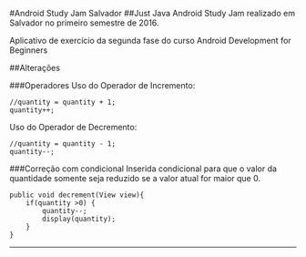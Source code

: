 #Android Study Jam Salvador
##Just Java
Android Study Jam realizado em Salvador no primeiro semestre de 2016.

Aplicativo de exercício da segunda fase do curso Android Development for Beginners

##Alterações

###Operadores
Uso do Operador de Incremento:

    //quantity = quantity + 1;
    quantity++;

Uso do Operador de Decremento:

    //quantity = quantity - 1;
    quantity--;

###Correção com condicional
Inserida condicional para que o valor da quantidade somente seja reduzido se a valor atual for maior que 0.

    public void decrement(View view){
        if(quantity >0) {
            quantity--;
            display(quantity);
        }
    }
---

